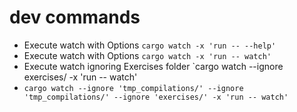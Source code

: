 # dev commands
* Execute watch with Options `cargo watch -x 'run -- --help'`
* Execute watch with Options `cargo watch -x 'run -- watch'`
* Execute watch ignoring Exercises folder `cargo watch --ignore exercises/ -x 'run -- watch'
* `cargo watch --ignore 'tmp_compilations/' --ignore 'tmp_compilations/' --ignore 'exercises/' -x 'run -- watch'
`
